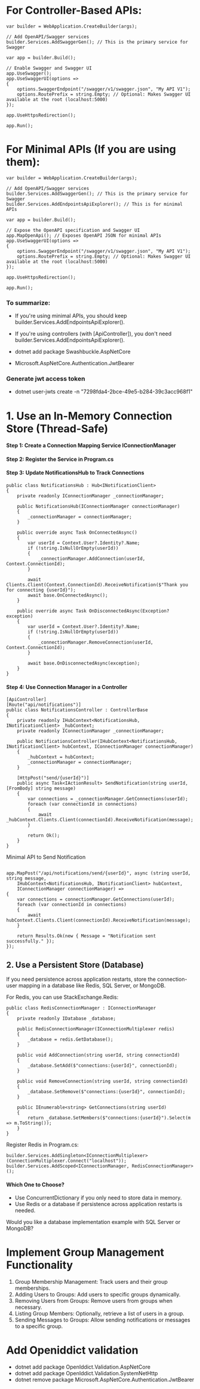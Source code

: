 # For Controller-Based APIs:
```
var builder = WebApplication.CreateBuilder(args);

// Add OpenAPI/Swagger services
builder.Services.AddSwaggerGen(); // This is the primary service for Swagger

var app = builder.Build();

// Enable Swagger and Swagger UI
app.UseSwagger();
app.UseSwaggerUI(options =>
{
    options.SwaggerEndpoint("/swagger/v1/swagger.json", "My API V1");
    options.RoutePrefix = string.Empty; // Optional: Makes Swagger UI available at the root (localhost:5000)
});

app.UseHttpsRedirection();

app.Run();

```

# For Minimal APIs (If you are using them):
```
var builder = WebApplication.CreateBuilder(args);

// Add OpenAPI/Swagger services
builder.Services.AddSwaggerGen(); // This is the primary service for Swagger
builder.Services.AddEndpointsApiExplorer(); // This is for minimal APIs

var app = builder.Build();

// Expose the OpenAPI specification and Swagger UI
app.MapOpenApi(); // Exposes OpenAPI JSON for minimal APIs
app.UseSwaggerUI(options =>
{
    options.SwaggerEndpoint("/swagger/v1/swagger.json", "My API V1");
    options.RoutePrefix = string.Empty; // Optional: Makes Swagger UI available at the root (localhost:5000)
});

app.UseHttpsRedirection();

app.Run();
```

### To summarize:
- If you're using minimal APIs, you should keep builder.Services.AddEndpointsApiExplorer().
- If you're using controllers (with [ApiController]), you don't need builder.Services.AddEndpointsApiExplorer().


- dotnet add package Swashbuckle.AspNetCore
- Microsoft.AspNetCore.Authentication.JwtBearer

### Generate jwt access token

- dotnet user-jwts create -n "7298fda4-2bce-49e5-b284-39c3acc968f1"

# 1. Use an In-Memory Connection Store (Thread-Safe)
#### Step 1: Create a Connection Mapping Service IConnectionManager
#### Step 2: Register the Service in Program.cs
#### Step 3: Update NotificationsHub to Track Connections
```
public class NotificationsHub : Hub<INotificationClient>
{
    private readonly IConnectionManager _connectionManager;

    public NotificationsHub(IConnectionManager connectionManager)
    {
        _connectionManager = connectionManager;
    }

    public override async Task OnConnectedAsync()
    {
        var userId = Context.User?.Identity?.Name;
        if (!string.IsNullOrEmpty(userId))
        {
            _connectionManager.AddConnection(userId, Context.ConnectionId);
        }

        await Clients.Client(Context.ConnectionId).ReceiveNotification($"Thank you for connecting {userId}");
        await base.OnConnectedAsync();
    }

    public override async Task OnDisconnectedAsync(Exception? exception)
    {
        var userId = Context.User?.Identity?.Name;
        if (!string.IsNullOrEmpty(userId))
        {
            _connectionManager.RemoveConnection(userId, Context.ConnectionId);
        }

        await base.OnDisconnectedAsync(exception);
    }
}

```

#### Step 4: Use Connection Manager in a Controller
```
[ApiController]
[Route("api/notifications")]
public class NotificationsController : ControllerBase
{
    private readonly IHubContext<NotificationsHub, INotificationClient> _hubContext;
    private readonly IConnectionManager _connectionManager;

    public NotificationsController(IHubContext<NotificationsHub, INotificationClient> hubContext, IConnectionManager connectionManager)
    {
        _hubContext = hubContext;
        _connectionManager = connectionManager;
    }

    [HttpPost("send/{userId}")]
    public async Task<IActionResult> SendNotification(string userId, [FromBody] string message)
    {
        var connections = _connectionManager.GetConnections(userId);
        foreach (var connectionId in connections)
        {
            await _hubContext.Clients.Client(connectionId).ReceiveNotification(message);
        }

        return Ok();
    }
}
```

Minimal API to Send Notification
```

app.MapPost("/api/notifications/send/{userId}", async (string userId, string message, 
    IHubContext<NotificationsHub, INotificationClient> hubContext, 
    IConnectionManager connectionManager) =>
{
    var connections = connectionManager.GetConnections(userId);
    foreach (var connectionId in connections)
    {
        await hubContext.Clients.Client(connectionId).ReceiveNotification(message);
    }

    return Results.Ok(new { Message = "Notification sent successfully." });
});
```
## 2. Use a Persistent Store (Database)
If you need persistence across application restarts, store the connection-user mapping in a database like Redis, SQL Server, or MongoDB.

For Redis, you can use StackExchange.Redis:
```
public class RedisConnectionManager : IConnectionManager
{
    private readonly IDatabase _database;

    public RedisConnectionManager(IConnectionMultiplexer redis)
    {
        _database = redis.GetDatabase();
    }

    public void AddConnection(string userId, string connectionId)
    {
        _database.SetAdd($"connections:{userId}", connectionId);
    }

    public void RemoveConnection(string userId, string connectionId)
    {
        _database.SetRemove($"connections:{userId}", connectionId);
    }

    public IEnumerable<string> GetConnections(string userId)
    {
        return _database.SetMembers($"connections:{userId}").Select(m => m.ToString());
    }
}

```
Register Redis in Program.cs:
```
builder.Services.AddSingleton<IConnectionMultiplexer>(ConnectionMultiplexer.Connect("localhost"));
builder.Services.AddScoped<IConnectionManager, RedisConnectionManager>();

```
#### Which One to Choose?
- Use ConcurrentDictionary if you only need to store data in memory.
- Use Redis or a database if persistence across application restarts is needed.

Would you like a database implementation example with SQL Server or MongoDB?

# Implement Group Management Functionality
1. Group Membership Management: Track users and their group memberships.
2. Adding Users to Groups: Add users to specific groups dynamically.
3. Removing Users from Groups: Remove users from groups when necessary.
4. Listing Group Members: Optionally, retrieve a list of users in a group.
5. Sending Messages to Groups: Allow sending notifications or messages to a specific group.

# Add Openiddict validation
- dotnet add package OpenIddict.Validation.AspNetCore
- dotnet add package OpenIddict.Validation.SystemNetHttp
- dotnet remove package Microsoft.AspNetCore.Authentication.JwtBearer

